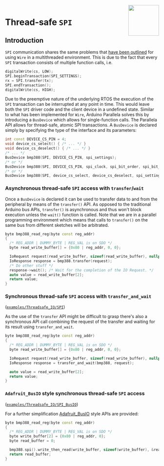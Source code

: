 <img src="https://content.arduino.cc/website/Arduino_logo_teal.svg" height="100" align="right"/>

Thread-safe `SPI`
===============
## Introduction
`SPI` communication shares the same problems that [have been outlined](04-threadsafe-wire.md) for using `Wire` in a multithreaded environment. This is due to the fact that every `SPI` transaction consists of multiple function calls, i.e.

```C++
digitalWrite(cs, LOW);
SPI.beginTransaction(SPI_SETTINGS);
rx = SPI.transfer(tx);
SPI.endTransaction();
digitalWrite(cs, HIGH);
```
Due to the preemptive nature of the underlying RTOS the execution of the `SPI` transaction can be interrupted at any point in time. This would leave both the `SPI` driver code and the client device in a undefined state. Similar to what has been implemented for `Wire`, Arduino Parallela solves this by introducing a `BusDevice` which allows for single-function calls. The Parallela API allows for thread-safe, atomic SPI transactions. A `BusDevice` is declared simply by specifying the type of the interface and its parameters:
```C++
int const DEVICE_CS_PIN = 4;
void device_cs_select() { /* ... */ }
void device_cs_deselect() { /* ... */ }
/* ... */
BusDevice bmp388(SPI, DEVICE_CS_PIN, spi_settings);
/* or */
BusDevice bmp388(SPI, DEVICE_CS_PIN, spi_clock, spi_bit_order, spi_bit_mode);
/* or */
BusDevice bmp388(SPI, device_cs_select, device_cs_deselect, spi_settings);
```

### Asynchronous thread-safe `SPI` access with `transfer`/`wait` 
Once a `BusDevice` is declared it can be used to transfer data to and from the peripheral by means of the `transfer()` API. As opposed to the traditional Arduino bus APIs, `transfer()` is asynchronous and thus won't block execution unless the `wait()` function is called.
Note that we are in a parallel programming environment which means that calls to `transfer()` on the same bus from different sketches will be arbitrated.

```C++
byte bmp388_read_reg(byte const reg_addr)
{
  /* REG_ADDR | DUMMY_BYTE | REG_VAL is on SDO */
  byte read_write_buffer[] = {0x80 | reg_addr, 0, 0};

  IoRequest request(read_write_buffer, sizeof(read_write_buffer), nullptr, 0);
  IoResponse response = bmp388.transfer(request);
  /* Do other stuff */
  response->wait(); /* Wait for the completion of the IO Request. */
  auto value = read_write_buffer[2]; 
  return value;
}
```

### Synchronous thread-safe `SPI` access with `transfer_and_wait` 
([`examples/Threadsafe_IO/SPI`](../examples/Threadsafe_IO/SPI))

As the use of the `transfer` API might be difficult to grasp there's also a synchronous API call combining the request of the transfer and waiting for its result using `transfer_and_wait`.
```C++
byte bmp388_read_reg(byte const reg_addr)
{
  /* REG_ADDR | DUMMY_BYTE | REG_VAL is on SDO */
  byte read_write_buffer[] = {0x80 | reg_addr, 0, 0};

  IoRequest request(read_write_buffer, sizeof(read_write_buffer), nullptr, 0);
  IoResponse response = transfer_and_wait(bmp388, request);

  auto value = read_write_buffer[2]; 
  return value;
}
```

### `Adafruit_BusIO` style **synchronous** thread-safe `SPI` access
([`examples/Threadsafe_IO/SPI_BusIO`](../examples/Threadsafe_IO/SPI_BusIO))

For a further simplification [Adafruit_BusIO](https://github.com/adafruit/Adafruit_BusIO) style APIs are provided:

```C++
byte bmp388_read_reg(byte const reg_addr)
{
  /* REG_ADDR | DUMMY_BYTE | REG_VAL is on SDO */
  byte write_buffer[2] = {0x80 | reg_addr, 0};
  byte read_buffer = 0;

  bmp388.spi().write_then_read(write_buffer, sizeof(write_buffer), &read_buffer, sizeof(read_buffer));
  return read_buffer;
}
```

